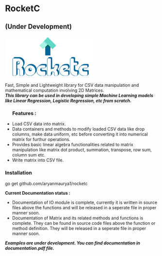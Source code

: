 # RocketC
## (Under Development)

 <img src="./logo.png">

 Fast, Simple and Lightweight library for CSV data manipulation and mathematical computation involving 2D Matrices.<br>
 <b><i>This library can be used in developing simple Machine Learning models like Linear Regression, Logistic Regression, etc from scratch.</i></b> 
 <br>
 <ul>
 <h3>Features :</h3> 
 <li>Load CSV data into matrix.</li>
 <li>Data containers and methods to modify loaded CSV data like drop columns, make data uniform, etc before converting it into numerical matrix for furthur operations.</li>
 <li>Provides basic linear algebra functionalities related to matrix manipulation like matrix dot product, summation, transpose, row sum, column sum etc. </li>
 <li>Write matrix into CSV file.</li>
 </ul>
 <p>
 <h3>Installation </h3> 
 <p>
   go get github.com/aryanmaurya1/rocketc
 </p>
 <b>Current Documentation status : </b>
 <ul>
 <li>
 Documentation of IO module is complete, currently it is written in source files above the functions and will be released in a seperate file in proper manner soon. 
 </li>
 <li>
 Documentation of Matrix and its related methods and functions is complete. They can be found in source code files above the function or method definition.
 They will be released in a seperate file in proper manner soon.
 </li>
 </ul>
 </p>

 <b><i>Examples are under development. You can find documentation in documentation.pdf file.</i></b>
